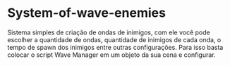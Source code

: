 # System-of-wave-enemies
Sistema simples de criação de ondas de inimigos, com ele você pode escolher a quantidade de ondas, quantidade de inimigos de cada onda, o tempo de spawn dos inimigos entre outras configurações. Para isso basta colocar o script Wave Manager em um objeto da sua cena e configurar.
